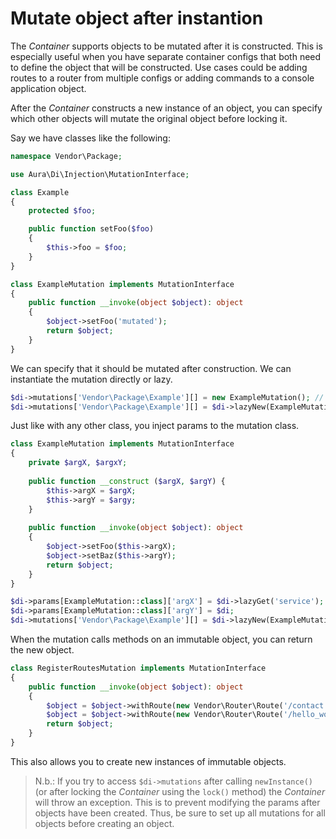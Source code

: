 # Mutate object after instantion

The _Container_ supports objects to be mutated after it is constructed. This is especially useful when you have separate
container configs that both need to define the object that will be constructed. Use cases could be adding routes to a
router from multiple configs or adding commands to a console application object.

After the _Container_ constructs a new instance of an object, you can specify which other objects will mutate the 
original object before locking it.

Say we have classes like the following:

```php
namespace Vendor\Package;

use Aura\Di\Injection\MutationInterface;

class Example
{
    protected $foo;

    public function setFoo($foo)
    {
        $this->foo = $foo;
    }
}

class ExampleMutation implements MutationInterface
{
    public function __invoke(object $object): object
    {
        $object->setFoo('mutated');
        return $object;
    }
}
```

We can specify that it should be mutated after construction. We can instantiate the mutation directly or lazy.

```php
$di->mutations['Vendor\Package\Example'][] = new ExampleMutation(); // direct
$di->mutations['Vendor\Package\Example'][] = $di->lazyNew(ExampleMutation::class); // lazy
```

Just like with any other class, you inject params to the mutation class.

```php
class ExampleMutation implements MutationInterface
{
    private $argX, $argxY;
    
    public function __construct ($argX, $argY) {
        $this->argX = $argX;
        $this->argY = $argy;
    }
    
    public function __invoke(object $object): object
    {
        $object->setFoo($this->argX);
        $object->setBaz($this->argY);
        return $object;
    }
}

$di->params[ExampleMutation::class]['argX'] = $di->lazyGet('service');
$di->params[ExampleMutation::class]['argY'] = $di;
$di->mutations['Vendor\Package\Example'][] = $di->lazyNew(ExampleMutation::class);
```

When the mutation calls methods on an immutable object, you can return the new object.

```php
class RegisterRoutesMutation implements MutationInterface
{
    public function __invoke(object $object): object
    {
        $object = $object->withRoute(new Vendor\Router\Route('/contact', 'abc'));
        $object = $object->withRoute(new Vendor\Router\Route('/hello_world', 'xyz'));
        return $object;
    }
}
```
 
This also allows you to create new instances of immutable objects.

> N.b.: If you try to access `$di->mutations` after calling `newInstance()` (or after locking the _Container_ using the `lock()` method) the _Container_ will throw an exception. This is to prevent modifying the params after objects have been created. Thus, be sure to set up all mutations for all objects before creating an object.

